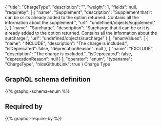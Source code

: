{
  "title": "ChargeType",
  "description": "",
  "weight": 1,
  "fields": null,
  "requireby": [
    {
      "name": "Supplement",
      "description": "Supplement that it can be or its already added to the option returned. Contains all the information about the supplement.",
      "url": "undefined/objects/supplement"
    },
    {
      "name": "Surcharge",
      "description": "Surcharge that it can be or it is already added to the option returned. Contains all the information about the surcharge.",
      "url": "undefined/objects/surcharge"
    }
  ],
  "enumValues": [
    {
      "name": "INCLUDE",
      "description": "The charge is included.",
      "isDeprecated": false,
      "deprecationReason": null
    },
    {
      "name": "EXCLUDE",
      "description": "The charge is excluded.",
      "isDeprecated": false,
      "deprecationReason": null
    }
  ],
  "operator": "enum",
  "typename": "ChargeType",
  "hideGithubLink": true
}
Charge Type
## GraphQL schema definition

{{% graphql-schema-enum %}}

## Required by

{{% graphql-require-by %}}
